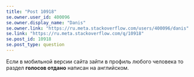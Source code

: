 ```yaml
---
title: "Post 10918"
se.owner.user_id: 400096
se.owner.display_name: "Danis"
se.owner.link: "https://ru.meta.stackoverflow.com/users/400096/danis"
se.link: "https://ru.meta.stackoverflow.com/q/10918"
se.post_id: 10918
se.post_type: question
---
```

<p>Если в мобильной версии сайта зайти в профиль любого человека то раздел <strong>голосов отдано</strong> написан на английском.</p>
<p><a href="https://i.stack.imgur.com/rXCWh.jpg" rel="nofollow noreferrer"><img src="https://i.stack.imgur.com/rXCWh.jpg" alt="" /></a></p>
